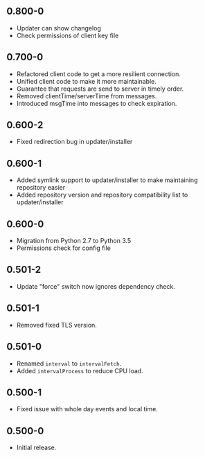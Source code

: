 ## 0.800-0

* Updater can show changelog
* Check permissions of client key file

## 0.700-0

* Refactored client code to get a more resilient connection.
* Unified client code to make it more maintainable.
* Guarantee that requests are send to server in timely order.
* Removed clientTime/serverTime from messages.
* Introduced msgTime into messages to check expiration.

## 0.600-2

* Fixed redirection bug in updater/installer

## 0.600-1

* Added symlink support to updater/installer to make maintaining repository easier
* Added repository version and repository compatibility list to updater/installer 

## 0.600-0

* Migration from Python 2.7 to Python 3.5
* Permissions check for config file

## 0.501-2

* Update "force" switch now ignores dependency check.

## 0.501-1

* Removed fixed TLS version.

## 0.501-0

* Renamed `interval` to `intervalFetch`.
* Added `intervalProcess` to reduce CPU load.

## 0.500-1

* Fixed issue with whole day events and local time.

## 0.500-0

* Initial release.
